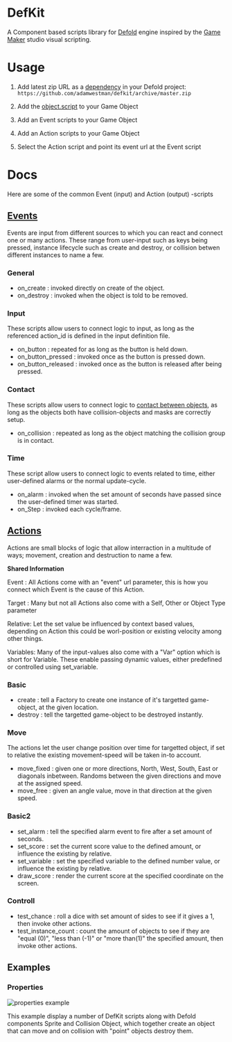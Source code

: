 # DefKit
A Component based scripts library for [Defold](www.defold.com) engine inspired by the  [Game Maker](http://www.yoyogames.com/gamemaker) studio visual scripting.

# Usage
1. Add latest zip URL as a [dependency](http://www.defold.com/manuals/libraries/#_setting_up_library_dependencies) in your Defold project: `https://github.com/adamwestman/defkit/archive/master.zip`

2. Add the [object.script](https://github.com/adamwestman/defkit/blob/master/defkit/object.script) to your Game Object

3. Add an Event scripts to your Game Object

4. Add an Action scripts to your Game Object

5. Select the Action script and point its event url at the Event script

# Docs
Here are some of the common Event (input) and Action (output) -scripts

## [Events](https://docs.yoyogames.com/source/dadiospice/000_using%20gamemaker/events/index.html)
Events are input from different sources to which you can react and connect one or many actions. These range from user-input such as keys being pressed, instance lifecycle such as create and destroy, or collision betwen different instances to name a few.

### General
* on_create : invoked directly on create of the object.
* on_destroy : invoked when the object is told to be removed.

### Input
These scripts allow users to connect logic to input, as long as the referenced action_id is defined in the input definition file.

* on_button : repeated for as long as the button is held down.
* on_button_pressed : invoked once as the button is pressed down.
* on_button_released : invoked once as the button is released after being pressed.

### Contact
These scripts allow users to connect logic to [contact between objects](http://www.defold.com/manuals/physics/#_collision_objects), as long as the objects both have collision-objects and masks are correctly setup.

* on_collision : repeated as long as the object matching the collision group is in contact.

### Time
These script allow users to connect logic to events related to time, either user-defined alarms or the normal update-cycle.

* on_alarm : invoked when the set amount of seconds have passed since the user-defined timer was started.
* on_Step : invoked each cycle/frame.



## [Actions](https://docs.yoyogames.com/source/dadiospice/000_using%20gamemaker/actions/index.html)
Actions are small blocks of logic that allow interraction in a multitude of ways; movement, creation and destruction to name a few.

__Shared Information__

Event : All Actions come with an "event" url parameter, this is how you connect which Event is the cause of this Action.

Target : Many but not all Actions also come with a Self, Other or Object Type parameter

Relative: Let the set value be influenced by context based values, depending on Action this could be worl-position or existing velocity among other things.

Variables: Many of the input-values also come with a "Var" option which is short for Variable. These enable passing dynamic values, either predefined or controlled using set_variable.

### Basic
* create : tell a Factory to create one instance of it's targetted game-object, at the given location.
* destroy : tell the targetted game-object to be destroyed instantly.

### Move
The actions let the user change position over time for targetted object, if set to relative the existing movement-speed will be taken in-to account.

* move_fixed : given one or more directions, North, West, South, East or diagonals inbetween. Randoms between the given directions and move at the assigned speed.
* move_free : given an angle value, move in that direction at the given speed.

### Basic2

* set_alarm : tell the specified alarm event to fire after a set amount of seconds.
* set_score : set the current score value to the defined amount, or influence the existing by relative.
* set_variable : set the specified variable to the defined number value, or influence the existing by relative.
* draw_score : render the current score at the specified coordinate on the screen.

### Controll

* test_chance : roll a dice with set amount of sides to see if it gives a 1, then invoke other actions.
* test_instance_count : count the amount of objects to see if they are "equal (0)", "less than (-1)" or "more than(1)" the specified amount, then invoke other actions.


## Examples

### Properties
![properties example](https://github.com/adamwestman/defkit/blob/master/properties.png "Properties example")

This example display a number of DefKit scripts along with Defold components Sprite and Collision Object, which together create an object that can move and on collision with "point" objects destroy them.
